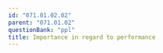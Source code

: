 ```yaml
---
id: "071.01.02.02"
parent: "071.01.02"
questionBank: "ppl"
title: Importance in regard to performance
---
```


